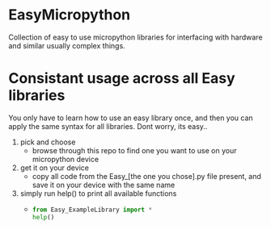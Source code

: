 # EasyMicropython
Collection of easy to use micropython libraries for interfacing with hardware and similar usually complex things.

# Consistant usage across all Easy libraries
You only have to learn how to use an easy library once, and then you can apply the same syntax for all libraries. Dont worry, its easy..

1. pick and choose
   - browse through this repo to find one you want to use on your micropython device
2. get it on your device
   - copy all code from the Easy_[the one you chose].py file present, and save it on your device with the same name
3. simply run help() to print all available functions
   -  ```python
      from Easy_ExampleLibrary import *
      help() 
      ```
